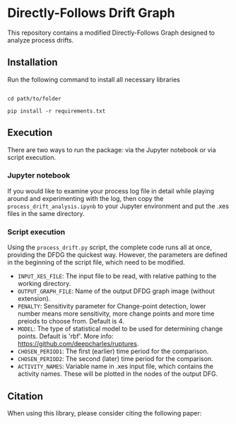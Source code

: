 # Directly-Follows Drift Graph
This repository contains a modified Directly-Follows Graph designed to analyze process drifts.

## Installation
Run the following command to install all necessary libraries

<code>
cd path/to/folder <br>
pip install -r requirements.txt
</code>

## Execution
There are two ways to run the package: via the Jupyter notebook or via script execution.

### Jupyter notebook
If you would like to examine your process log file in detail while playing around and experimenting with the log, then copy the ```process_drift_analysis.ipynb``` to your Jupyter environment and put the .xes files in the same directory.

### Script execution
Using the ```process_drift.py``` script, the complete code runs all at once, providing the DFDG the quickest way. However, the parameters are defined in the beginning of the script file, which need to be modified.

- ```INPUT_XES_FILE```: The input file to be read, with relative pathing to the working directory.
- ```OUTPUT_GRAPH_FILE```: Name of the output DFDG graph image (without extension).
- ```PENALTY```: Sensitivity parameter for Change-point detection, lower number means more sensitivity, more change points and more time preiods to choose from. Default is 4.
- ```MODEL```: The type of statistical model to be used for determining change points. Default is 'rbf'. More info: https://github.com/deepcharles/ruptures.
- ```CHOSEN_PERIOD1```: The first (earlier) time period for the comparison.
- ```CHOSEN_PERIOD2```: The second (later) time period for the comparison.
- ```ACTIVITY_NAMES```: Variable name in .xes input file, which contains the activity names. These will be plotted in the nodes of the output DFG.

## Citation
When using this library, please consider citing the following paper:
